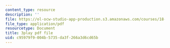 ```yaml
---
content_type: resource
description: ''
file: https://ol-ocw-studio-app-production.s3.amazonaws.com/courses/18-01sc-single-variable-calculus-fall-2010/c95979f9004b5735da3f266a3d6cd65b_-MI0b4h3rS0.pdf
file_type: application/pdf
resourcetype: Document
title: 3play pdf file
uid: c95979f9-004b-5735-da3f-266a3d6cd65b
---
```

